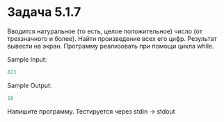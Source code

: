 # Задача 5.1.7

Вводится натуральное (то есть, целое положительное) число (от трехзначного и более). Найти произведение всех его цифр. Результат вывести на экран. Программу реализовать при помощи цикла while.

Sample Input:

```python
821
```

Sample Output:

```python
16
```

Напишите программу. Тестируется через stdin → stdout
